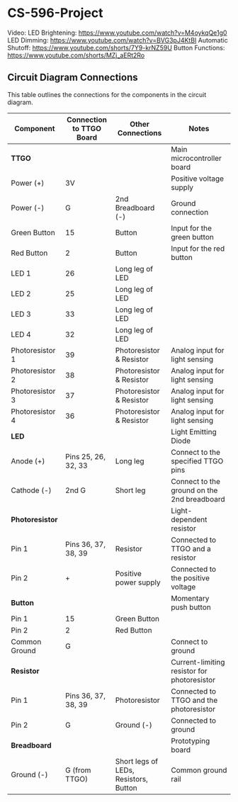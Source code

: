 # CS-596-Project
Video:
LED Brightening: https://www.youtube.com/watch?v=M4oykqQe1g0
LED Dimming: https://www.youtube.com/watch?v=BVG3pJ4KtBI
Automatic Shutoff: https://www.youtube.com/shorts/7Y9-krNZ59U
Button Functions: https://www.youtube.com/shorts/MZj_aERt2Ro

## Circuit Diagram Connections

This table outlines the connections for the components in the circuit diagram.

| Component        | Connection to TTGO Board | Other Connections                      | Notes                                      |
|-----------------|-------------------------|---------------------------------------|--------------------------------------------|
| **TTGO** |                         |                                       | Main microcontroller board                 |
| Power (+)       | 3V                      |                                       | Positive voltage supply                    |
| Power (-)       | G                       | 2nd Breadboard (-)                      | Ground connection                          |
| Green Button    | 15                      | Button                                | Input for the green button                 |
| Red Button      | 2                       | Button                                | Input for the red button                   |
| LED 1           | 26                      | Long leg of LED                       |                                            |
| LED 2           | 25                      | Long leg of LED                       |                                            |
| LED 3           | 33                      | Long leg of LED                       |                                            |
| LED 4           | 32                      | Long leg of LED                       |                                            |
| Photoresistor 1 | 39                      | Photoresistor & Resistor              | Analog input for light sensing             |
| Photoresistor 2 | 38                      | Photoresistor & Resistor              | Analog input for light sensing             |
| Photoresistor 3 | 37                      | Photoresistor & Resistor              | Analog input for light sensing             |
| Photoresistor 4 | 36                      | Photoresistor & Resistor              | Analog input for light sensing             |
| **LED** |                         |                                       | Light Emitting Diode                       |
| Anode (+)       | Pins 25, 26, 32, 33     | Long leg                              | Connect to the specified TTGO pins       |
| Cathode (-)     | 2nd G                   | Short leg                             | Connect to the ground on the 2nd breadboard |
| **Photoresistor**|                         |                                       | Light-dependent resistor                   |
| Pin 1           | Pins 36, 37, 38, 39     | Resistor                              | Connected to TTGO and a resistor           |
| Pin 2           | +                       | Positive power supply                   | Connected to the positive voltage          |
| **Button** |                         |                                       | Momentary push button                      |
| Pin 1           | 15                      | Green Button                          |                                            |
| Pin 2           | 2                       | Red Button                            |                                            |
| Common Ground   | G                       |                                       | Connect to ground                            |
| **Resistor** |                         |                                       | Current-limiting resistor for photoresistor |
| Pin 1           | Pins 36, 37, 38, 39     | Photoresistor                         | Connected to TTGO and the photoresistor    |
| Pin 2           | G                       | Ground (-)                            | Connected to ground                          |
| **Breadboard** |                         |                                       | Prototyping board                          |
| Ground (-)      | G (from TTGO)           | Short legs of LEDs, Resistors, Button | Common ground rail                         |
